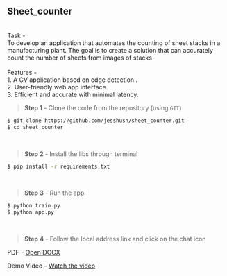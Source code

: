 ## Sheet_counter
<br/>
Task -<br/>
To develop an application that automates the counting of sheet stacks in a manufacturing plant. The goal is to create a solution that can accurately count the number of sheets from images of stacks
<br/><br/>
Features -<br/>
1. A CV application based on edge detection .<br/>
2. User-friendly web app interface.<br/>
3. Efficient and accurate with minimal latency.<br/>


> **Step 1** - Clone the code from the repository (using `GIT`) 

```bash
$ git clone https://github.com/jesshush/sheet_counter.git
$ cd sheet counter
```
<br /> 

> **Step 2** - Install the libs through terminal

```bash
$ pip install -r requirements.txt
```
<br /> 

> **Step 3** - Run the app 


```bash
$ python train.py  
$ python app.py
```
<br /> 

 > **Step 4** - Follow the local address link and click on the chat icon 

 PDF - [Open DOCX](https://docs.google.com/document/d/1ayKaMQFL6sBegmvEYZuEtGYzfmwPNk_sN5ZvbC77Cu8/edit?usp=sharing)

 Demo Video - [Watch the video](https://www.youtube.com/watch?v=OUeXnvitgkU)